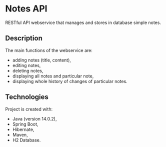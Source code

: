 # Notes API

RESTful API webservice that manages and stores in database simple notes.

## Description

The main functions of the webservice are:
* adding notes (title, content),
* editing notes,
* deleting notes,
* displaying all notes and particular note,
* displaying whole history of changes of particular notes.

## Technologies
Project is created with:
* Java (version 14.0.2),
* Spring Boot,
* Hibernate,
* Maven,
* H2 Database.
